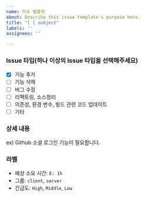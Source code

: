 ```yaml
---
name: 이슈 템플릿
about: Describe this issue template's purpose here.
title: "[ ] subject"
labels: ''
assignees: ''

---
```


### Issue 타입(하나 이상의 Issue 타입을 선택해주세요)
- [x] 기능 추가
- [ ] 기능 삭제
- [ ] 버그 수정
- [ ] 리팩토링, 소스정리
- [ ] 의존성, 환경 변수, 빌드 관련 코드 업데이트
- [ ] 기타

### 상세 내용
ex) Github 소셜 로그인 기능이 필요합니다.

### 라벨
- 예상 소요 시간: `E: 1h`
- 그룹: `client`, `server`
- 긴급도: `High`, `Middle`, `Low`
